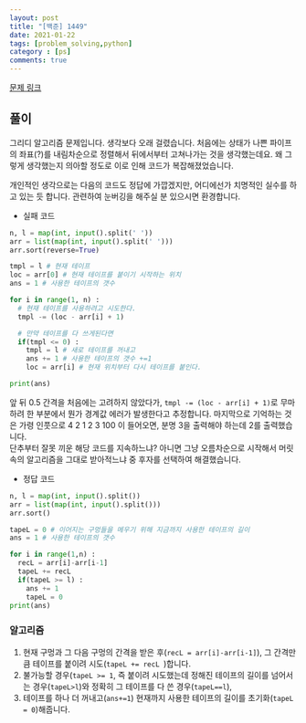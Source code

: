 ```yaml
---
layout: post
title: "[백준] 1449"
date: 2021-01-22
tags: [problem_solving,python]
category : [ps]
comments: true
---
```


[문제 링크](https://www.acmicpc.net/problem/1449)  

## 풀이

그리디 알고리즘 문제입니다. 생각보다 오래 걸렸습니다. 처음에는 상태가 나쁜 파이프의 좌표(?)를 내림차순으로 정렬해서 뒤에서부터 고쳐나가는 것을 생각했는데요. 왜 그렇게 생각했는지 의아할 정도로 이로 인해 코드가 복잡해졌었습니다.  

개인적인 생각으로는 다음의 코드도 정답에 가깝겠지만, 어디에선가 치명적인 실수를 하고 있는 듯 합니다. 관련하여 눈버깅을 해주실 분 있으시면 환경합니다.  

- 실패 코드

```python
n, l = map(int, input().split(' '))
arr = list(map(int, input().split(' ')))
arr.sort(reverse=True)

tmpl = l # 현재 테이프
loc = arr[0] # 현재 테이프를 붙이기 시작하는 위치
ans = 1 # 사용한 테이프의 갯수

for i in range(1, n) :
  # 현재 테이프를 사용하려고 시도한다.
  tmpl -= (loc - arr[i] + 1)

  # 만약 테이프를 다 쓰게된다면
  if(tmpl <= 0) :
    tmpl = l # 새로 테이프를 꺼내고
    ans += 1 # 사용한 테이프의 갯수 +=1
    loc = arr[i] # 현재 위치부터 다시 테이프를 붙인다.

print(ans)
```

앞 뒤 0.5 간격을 처음에는 고려하지 않았다가, `tmpl -= (loc - arr[i] + 1)`로 무마하려 한 부분에서 뭔가 경계값 에러가 발생한다고 추정합니다. 마지막으로 기억하는 것은 가령 인풋으로 4 2 1 2 3 100 이 들어오면, 분명 3을 출력해야 하는데 2를 출력했습니다.  
단추부터 잘못 끼운 해당 코드를 지속하느냐? 아니면 그냥 오름차순으로 시작해서 머릿 속의 알고리즘을 그대로 받아적느냐 중 후자를 선택하여 해결했습니다.

- 정답 코드

```python
n, l = map(int, input().split())
arr = list(map(int, input().split()))
arr.sort()

tapeL = 0 # 이어지는 구멍들을 메우기 위해 지금까지 사용한 테이프의 길이
ans = 1 # 사용한 테이프의 갯수

for i in range(1,n) :
  recL = arr[i]-arr[i-1]
  tapeL += recL
  if(tapeL >= l) :
    ans += 1
    tapeL = 0
print(ans)
```

### 알고리즘
1. 현재 구멍과 그 다음 구멍의 간격을 받은 후(`recL = arr[i]-arr[i-1]`), 그 간격만큼 테이프를 붙이려 시도(`tapeL += recL `)합니다.
2. 불가능할 경우(`tapeL >= 1`, 즉 붙이려 시도했는데 정해진 테이프의 길이를 넘어서는 경우(`tapeL>l`)와 정확히 그 테이프를 다 쓴 경우(`tapeL==l`),  
3. 테이프를 하나 더 꺼내고(`ans+=1`) 현재까지 사용한 테이프의 길이를 초기화(`tapeL = 0`)해줍니다.

